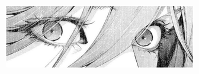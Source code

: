<img src="https://github.com/rogueliver/rogueliver/blob/main/download.jfif" width="600" alt="Header"/>
